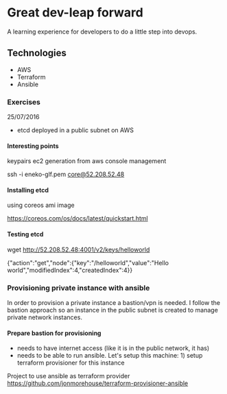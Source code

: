 # Great dev-leap forward

A learning experience for developers to do a little step into devops.

## Technologies

* AWS
* Terraform
* Ansible

### Exercises

25/07/2016

- etcd deployed in a public subnet on AWS

#### Interesting points

keypairs ec2 generation from aws console management

ssh -i eneko-glf.pem core@52.208.52.48

#### Installing etcd

using coreos ami image

https://coreos.com/os/docs/latest/quickstart.html


#### Testing etcd

wget http://52.208.52.48:4001/v2/keys/helloworld

{"action":"get","node":{"key":"/helloworld","value":"Hello world","modifiedIndex":4,"createdIndex":4}}


### Provisioning private instance with ansible

In order to provision a private instance a bastion/vpn is needed. I follow the bastion approach so an instance in the public
subnet is created to manage private network instances.

#### Prepare bastion for provisioning
- needs to have internet access (like it is in the public network, it has)
- needs to be able to run ansible. Let's setup this machine: 1) setup terraform provisioner for this instance

Project to use ansible as terraform provider
https://github.com/jonmorehouse/terraform-provisioner-ansible




